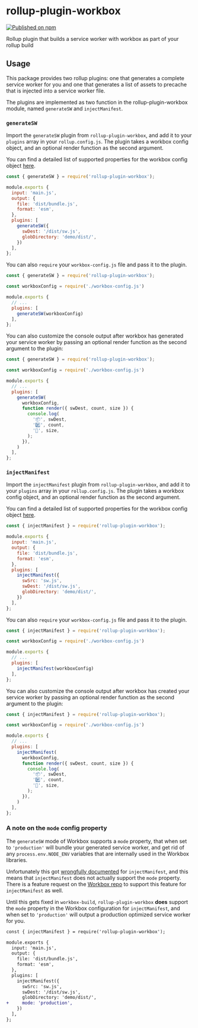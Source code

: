 # rollup-plugin-workbox

[![Published on npm](https://img.shields.io/npm/v/rollup-plugin-workbox.svg)](https://www.npmjs.com/package/rollup-plugin-workbox)

Rollup plugin that builds a service worker with workbox as part of your rollup build

## Usage

This package provides two rollup plugins: one that generates a complete service worker for you and one that generates a list of assets to precache that is injected into a service worker file.

The plugins are implemented as two function in the rollup-plugin-workbox module, named `generateSW` and `injectManifest`.

### `generateSW`

Import the `generateSW` plugin from `rollup-plugin-workbox`, and add it to your `plugins` array in your `rollup.config.js`. The plugin takes a workbox config object, and an optional render function as the second argument.

You can find a detailed list of supported properties for the workbox config object [here](https://developers.google.com/web/tools/workbox/modules/workbox-build#generatesw_mode).

```js
const { generateSW } = require('rollup-plugin-workbox');

module.exports {
  input: 'main.js',
  output: {
    file: 'dist/bundle.js',
    format: 'esm',
  },
  plugins: [
    generateSW({
      swDest: '/dist/sw.js',
      globDirectory: 'demo/dist/',
    })
  ],
};
```

You can also `require` your `workbox-config.js` file and pass it to the plugin.

```js
const { generateSW } = require('rollup-plugin-workbox');

const workboxConfig = require('./workbox-config.js')

module.exports {
  // ...
  plugins: [
    generateSW(workboxConfig)
  ],
};
```

You can also customize the console output after workbox has generated your service worker by passing an optional render function as the second argument to the plugin:

```js
const { generateSW } = require('rollup-plugin-workbox');

const workboxConfig = require('./workbox-config.js')

module.exports {
  // ...
  plugins: [
    generateSW(
      workboxConfig,
      function render({ swDest, count, size }) {
        console.log(
          '📦', swDest,
          '#️⃣', count,
          '🐘', size,
        );
      }),
    )
  ],
};
```

### `injectManifest`

Import the `injectManifest` plugin from `rollup-plugin-workbox`, and add it to your `plugins` array in your `rollup.config.js`. The plugin takes a workbox config object, and an optional render function as the second argument.

You can find a detailed list of supported properties for the workbox config object [here](https://developers.google.com/web/tools/workbox/modules/workbox-build#injectmanifest_mode).

```js
const { injectManifest } = require('rollup-plugin-workbox');

module.exports {
  input: 'main.js',
  output: {
    file: 'dist/bundle.js',
    format: 'esm',
  },
  plugins: [
    injectManifest({
      swSrc: 'sw.js',
      swDest: '/dist/sw.js',
      globDirectory: 'demo/dist/',
    })
  ],
};
```

You can also `require` your `workbox-config.js` file and pass it to the plugin.

```js
const { injectManifest } = require('rollup-plugin-workbox');

const workboxConfig = require('./workbox-config.js')

module.exports {
  // ...
  plugins: [
    injectManifest(workboxConfig)
  ],
};
```

You can also customize the console output after workbox has created your service worker by passing an optional render function as the second argument to the plugin:

```js
const { injectManifest } = require('rollup-plugin-workbox');

const workboxConfig = require('./workbox-config.js')

module.exports {
  // ...
  plugins: [
    injectManifest(
      workboxConfig,
      function render({ swDest, count, size }) {
        console.log(
          '📦', swDest,
          '#️⃣', count,
          '🐘', size,
        );
      }),
    )
  ],
};
```

### A note on the `mode` config property

The `generateSW` mode of Workbox supports a `mode` property, that when set to `'production'` will bundle your generated service worker, and get rid of any `process.env.NODE_ENV` variables that are internally used in the Workbox libraries.

Unfortunately this got [wrongfully documented](https://github.com/GoogleChrome/workbox/issues/2427) for `injectManifest`, and this means that `injectManifest` does not actually support the `mode` property. There is a feature request on the [Workbox repo](https://github.com/GoogleChrome/workbox/issues/2588) to support this feature for `injectManifest` as well.

Until this gets fixed in `workbox-build`, `rollup-plugin-workbox` **does** support the `mode` property in the Workbox configuration for `injectManifest`, and when set to `'production'` will output a production optimized service worker for you.

```diff
const { injectManifest } = require('rollup-plugin-workbox');

module.exports {
  input: 'main.js',
  output: {
    file: 'dist/bundle.js',
    format: 'esm',
  },
  plugins: [
    injectManifest({
      swSrc: 'sw.js',
      swDest: '/dist/sw.js',
      globDirectory: 'demo/dist/',
+     mode: 'production',
    })
  ],
};
```

